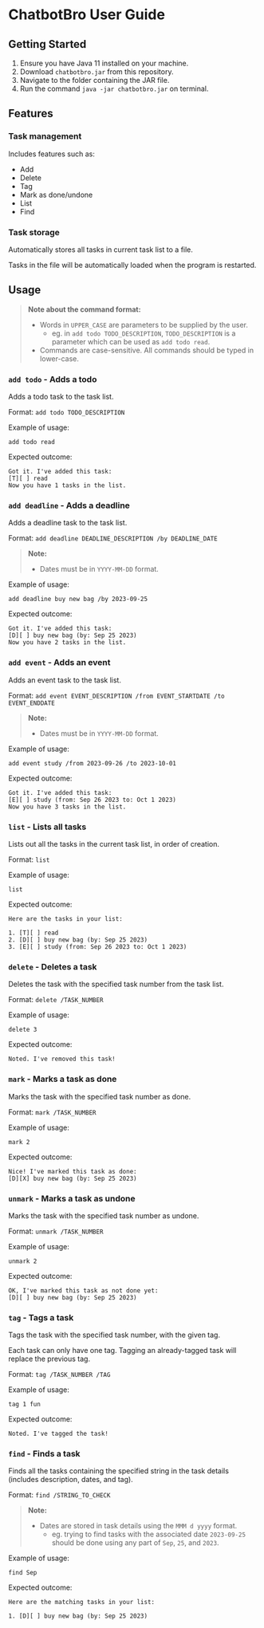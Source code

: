 # ChatbotBro User Guide

## Getting Started
1. Ensure you have Java 11 installed on your machine.
2. Download `chatbotbro.jar` from this repository.
3. Navigate to the folder containing the JAR file.
4. Run the command `java -jar chatbotbro.jar` on terminal.

## Features 

### Task management
Includes features such as:
- Add
- Delete
- Tag
- Mark as done/undone
- List
- Find

### Task storage
Automatically stores all tasks in current task list to a file. 

Tasks in the file will be automatically loaded when the program is restarted.

## Usage
> **Note about the command format:**
> - Words in `UPPER_CASE` are parameters to be supplied by the user.
>   - eg. in `add todo TODO_DESCRIPTION`, `TODO_DESCRIPTION` is a parameter which can be used as `add todo read`.
> - Commands are case-sensitive. All commands should be typed in lower-case.

### `add todo` - Adds a todo

Adds a todo task to the task list.

Format: `add todo TODO_DESCRIPTION`

Example of usage: 

`add todo read`

Expected outcome:
```
Got it. I've added this task:
[T][ ] read
Now you have 1 tasks in the list.
```

### `add deadline` - Adds a deadline

Adds a deadline task to the task list.

Format: `add deadline DEADLINE_DESCRIPTION /by DEADLINE_DATE`
> **Note:** 
> - Dates must be in `YYYY-MM-DD` format.

Example of usage:

`add deadline buy new bag /by 2023-09-25`

Expected outcome:
```
Got it. I've added this task:
[D][ ] buy new bag (by: Sep 25 2023)
Now you have 2 tasks in the list.
```

### `add event` - Adds an event

Adds an event task to the task list.

Format: `add event EVENT_DESCRIPTION /from EVENT_STARTDATE /to EVENT_ENDDATE`
> **Note:** 
> - Dates must be in `YYYY-MM-DD` format.

Example of usage:

`add event study /from 2023-09-26 /to 2023-10-01`

Expected outcome:
```
Got it. I've added this task:
[E][ ] study (from: Sep 26 2023 to: Oct 1 2023)
Now you have 3 tasks in the list.
```

### `list` - Lists all tasks

Lists out all the tasks in the current task list, in order of creation.

Format: `list`

Example of usage:

`list`

Expected outcome:
```
Here are the tasks in your list:

1. [T][ ] read
2. [D][ ] buy new bag (by: Sep 25 2023)
3. [E][ ] study (from: Sep 26 2023 to: Oct 1 2023)
```

### `delete` - Deletes a task

Deletes the task with the specified task number from the task list.

Format: `delete /TASK_NUMBER`

Example of usage:

`delete 3`

Expected outcome:
```
Noted. I've removed this task!
```

### `mark` - Marks a task as done

Marks the task with the specified task number as done.

Format: `mark /TASK_NUMBER`

Example of usage:

`mark 2`

Expected outcome:
```
Nice! I've marked this task as done:
[D][X] buy new bag (by: Sep 25 2023)
```

### `unmark` - Marks a task as undone

Marks the task with the specified task number as undone.

Format: `unmark /TASK_NUMBER`

Example of usage:

`unmark 2`

Expected outcome:
```
OK, I've marked this task as not done yet:
[D][ ] buy new bag (by: Sep 25 2023)
```

### `tag` - Tags a task

Tags the task with the specified task number, with the given tag.

Each task can only have one tag. Tagging an already-tagged task will replace the previous tag.

Format: `tag /TASK_NUMBER /TAG`

Example of usage:

`tag 1 fun`

Expected outcome:
```
Noted. I've tagged the task!
```

### `find` - Finds a task

Finds all the tasks containing the specified string in the task details (includes description, dates, and tag).

Format: `find /STRING_TO_CHECK`
> **Note:** 
> - Dates are stored in task details using the `MMM d yyyy` format.
>   - eg. trying to find tasks with the associated date `2023-09-25` should be done using any part of `Sep`, `25`, and `2023`.

Example of usage:

`find Sep`

Expected outcome:
```
Here are the matching tasks in your list:

1. [D][ ] buy new bag (by: Sep 25 2023)
```
